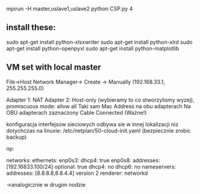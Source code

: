 mpirun -H master,uslave1,uslave2 python CSP.py 4

## install these:
sudo apt-get install python-xlsxwriter
sudo apt-get install python-xlrd
sudo apt-get install python-openpyxl
sudo apt-get install python-matplotlib

## VM set with local master
File->Host Network Manager-> Create -> Manually (192.168.33.1, 255.255.255.0)

Adapter 1: NAT
Adapter 2: Host-only (wybieramy to co stworzylismy wyzej), promiscuous mode: allow all
Taki sam Mac Address na obu adapterach
Na OBU adapterach zaznaczony Cable Connected (Ważne!)

konfiguracja interfejsow sieciowych odbywa sie w innej lokalizacji niz dotychczas na linuxie:
/etc/netplan/50-cloud-init.yaml (bezpiecznie zrobic backup)

np:

networks:
   ethernets:
        enp0s3:
            dhcp4: true
        enp0s8:
	    addresses: [192.16833.100/24]
	    optional: true
	    dhcp4: no
	    dhcp6: no
	    nameservers:
                addresses: [8.8.8.8,8.8.4.4]
   version 2
   renderer: networkd

->analogicznie w drugim nodzie


